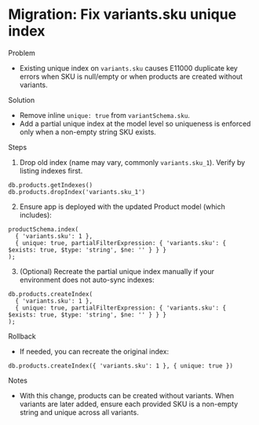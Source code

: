 # Migration: Fix variants.sku unique index

Problem
- Existing unique index on `variants.sku` causes E11000 duplicate key errors when SKU is null/empty or when products are created without variants.

Solution
- Remove inline `unique: true` from `variantSchema.sku`.
- Add a partial unique index at the model level so uniqueness is enforced only when a non-empty string SKU exists.

Steps
1) Drop old index (name may vary, commonly `variants.sku_1`). Verify by listing indexes first.

```
db.products.getIndexes()
db.products.dropIndex('variants.sku_1')
```

2) Ensure app is deployed with the updated Product model (which includes):

```
productSchema.index(
  { 'variants.sku': 1 },
  { unique: true, partialFilterExpression: { 'variants.sku': { $exists: true, $type: 'string', $ne: '' } } }
);
```

3) (Optional) Recreate the partial unique index manually if your environment does not auto-sync indexes:

```
db.products.createIndex(
  { 'variants.sku': 1 },
  { unique: true, partialFilterExpression: { 'variants.sku': { $exists: true, $type: 'string', $ne: '' } } }
);
```

Rollback
- If needed, you can recreate the original index:
```
db.products.createIndex({ 'variants.sku': 1 }, { unique: true })
```

Notes
- With this change, products can be created without variants. When variants are later added, ensure each provided SKU is a non-empty string and unique across all variants.
